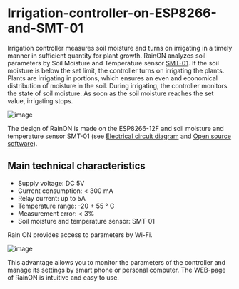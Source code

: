 # Irrigation-controller-on-ESP8266-and-SMT-01
Irrigation controller measures soil moisture and turns on irrigating in a timely manner in sufficient quantity for plant growth.
RainON analyzes soil parameters by Soil Moisture and Temperature sensor [SMT-01](https://github.com/greensensors/SMT-Soil-Moisture-Sensor-for-Arduino). If the soil moisture is below the set limit, the controller turns on irrigating the plants. Plants are irrigating in portions, which ensures an even and economical distribution of moisture in the soil. During irrigating, the controller monitors the state of soil moisture. As soon as the soil moisture reaches the set value, irrigating stops.

![image](https://user-images.githubusercontent.com/77538035/110234558-c891f380-7f33-11eb-8668-9c807c7b3e10.png)

The design of RainON is made on the ESP8266-12F and soil moisture and temperature sensor SMT-01 (see
[Electrical circuit diagram](https://github.com/greensensors/Irrigation-controller-on-ESP8266-and-SMT-01/blob/main/RainON-ESP8266-circuit.JPG) and
[Open source software](https://github.com/greensensors/Irrigation-controller-on-ESP8266-and-SMT-01/blob/main/RainON-210302.ino)).

## Main technical characteristics
* Supply voltage: DC 5V
* Current consumption: < 300 mA
* Relay current: up to 5A
* Temperature range: -20 + 55 ° C
* Measurement error: < 3%
* Soil moisture and temperature sensor: SMT-01

Rain ON provides access to parameters by Wi-Fi.

![image](https://user-images.githubusercontent.com/77538035/110235517-1826ee00-7f39-11eb-8558-898b23a27bb8.png)

This advantage allows you to monitor the parameters of the controller and manage its settings by smart phone or personal computer. 
The WEB-page of RainON is intuitive and easy to use.
